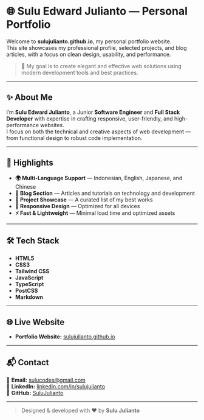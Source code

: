 # 🌐 Sulu Edward Julianto — Personal Portfolio

Welcome to **sulujulianto.github.io**, my personal portfolio website.  
This site showcases my professional profile, selected projects, and blog articles, with a focus on clean design, usability, and performance.

> 🎯 My goal is to create elegant and effective web solutions using modern development tools and best practices.

---

## ✨ About Me

I’m **Sulu Edward Julianto**, a Junior **Software Engineer** and **Full Stack Developer** with expertise in crafting responsive, user-friendly, and high-performance websites.  
I focus on both the technical and creative aspects of web development — from functional design to robust code implementation.

---

## 🚀 Highlights

- **🌍 Multi-Language Support** — Indonesian, English, Japanese, and Chinese  
- **📰 Blog Section** — Articles and tutorials on technology and development  
- **📂 Project Showcase** — A curated list of my best works  
- **📱 Responsive Design** — Optimized for all devices  
- **⚡ Fast & Lightweight** — Minimal load time and optimized assets  

---

## 🛠 Tech Stack

- **HTML5**  
- **CSS3**  
- **Tailwind CSS**  
- **JavaScript**  
- **TypeScript**  
- **PostCSS**  
- **Markdown**  

---

## 🌐 Live Website

- **Portfolio Website:** [sulujulianto.github.io](https://sulujulianto.github.io)  

---

## 📬 Contact

💌 **Email:** [sulucodes@gmail.com](mailto:sulucodes@gmail.com)  
💼 **LinkedIn:** [linkedin.com/in/sulujulianto](https://linkedin.com/in/sulujulianto)  
🐙 **GitHub:** [SuluJulianto](https://github.com/SuluJulianto)  

---

> Designed & developed with ❤️ by **Sulu Julianto**



